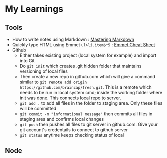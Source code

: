 # My Learnings

## Tools

* How to write notes using Markdown : [Mastering Markdown](https://guides.github.com/features/mastering-markdown/)
* Quickly type HTML using Emmet `ul>li.item$*5` : [Emmet Cheat Sheet](http://docs.emmet.io/cheat-sheet/)
* Github
  * Either takes existing project (local system for example) and import into Git
  * Do `git init` which creates .git hidden folder that maintains versioning of local files
  * Then create a new repo in github.com which will give a command similar to `git remote add origin https://github.com/braincap/fresh.git`. This is a remote which needs to be run in local system cmd; inside the working folder where init was done. This connects local repo to server.
  * `git add .` to add all files in the folder to staging area. Only these files will be committed
  * `git commit -m "informational message"`  then commits all files in staging area and confirms local changes
  * `git push` then pushes all files to git server in github.com. Give your git account's credentails to connect to github server
  * `git status` anytime keeps checking status of local


## Node
